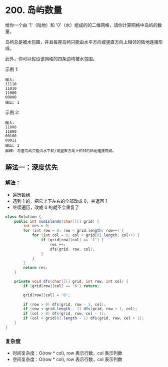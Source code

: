 # 200. 岛屿数量

给你一个由 '1'（陆地）和 '0'（水）组成的的二维网格，请你计算网格中岛屿的数量。

岛屿总是被水包围，并且每座岛屿只能由水平方向或竖直方向上相邻的陆地连接形成。

此外，你可以假设该网格的四条边均被水包围。

 

示例 1:
```
输入:
11110
11010
11000
00000
输出: 1
```

示例 2:
```
输入:
11000
11000
00100
00011
输出: 3
解释: 每座岛屿只能由水平和/或竖直方向上相邻的陆地连接而成。
```

## 解法一：深度优先

### 解法：
- 遍历数组
- 遇到 1 的，把它上下左右的全部改成 0，并返回 1
- 继续遍历，改成 0 的就不会重复了

```java
class Solution {
    public int numIslands(char[][] grid) {
        int res = 0;
        for (int row = 0; row < grid.length; row++) {
            for (int col = 0; col < grid[0].length; col++) {
                if (grid[row][col] == '1') {
                    res ++;
                    dfs(grid, row, col);
                }
            }
        }
        return res;
    }

    private void dfs(char[][] grid, int row, int col) {
        if (grid[row][col] == '0') return;

        grid[row][col] = '0';
        
        if (row > 0) dfs(grid, row - 1, col);
        if (row < grid.length - 1) dfs(grid, row + 1, col);
        if (col > 0) dfs(grid, row, col - 1);
        if (col < grid[0].length - 1) dfs(grid, row, col + 1);
    }
}
```

### 复杂度
- 时间复杂度：O(row * col), row 表示行数，col 表示列数
- 空间复杂度：O(row * col), row 表示行数，col 表示列数